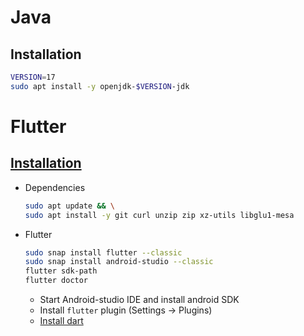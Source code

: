 # Java

## Installation

```bash
VERSION=17
sudo apt install -y openjdk-$VERSION-jdk
```


# Flutter

## [Installation](https://docs.flutter.dev/get-started/install/linux)

- Dependencies
  ```bash
  sudo apt update && \
  sudo apt install -y git curl unzip zip xz-utils libglu1-mesa
  ```
  
- Flutter
  ```bash
  sudo snap install flutter --classic
  sudo snap install android-studio --classic
  flutter sdk-path
  flutter doctor
  ```
  
  - Start Android-studio IDE and install android SDK
  - Install `flutter` plugin (Settings -> Plugins)
  - [Install dart](https://dart.dev/get-dart)

